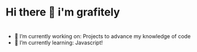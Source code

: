 ### <h1>Hi there 👋 i'm **grafitely**<h1>

- 🔭 I’m currently working on: Projects to advance my knowledge of code
- 🌱 I’m currently learning: Javascript!
